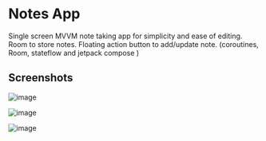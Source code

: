
# Notes App 

Single screen MVVM note taking app for simplicity and ease of editing. Room to store notes. Floating action button to add/update note. (coroutines, Room, stateflow and jetpack compose )



## Screenshots

![image](https://github.com/shuklansh/NotesRoomPrac/assets/89148178/f01e2e34-1d9d-405b-b8a1-55229525a555)

![image](https://github.com/shuklansh/NotedApp/assets/89148178/9a729370-29c7-4a51-83bd-427596ac500d)

![image](https://github.com/shuklansh/NotedApp/assets/89148178/db73eb0c-19c5-43fe-bb25-65dcf763b4da)





